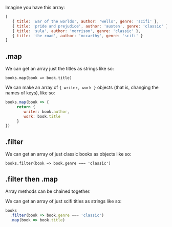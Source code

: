 Imagine you have this array:

```js
[
   { title: 'war of the worlds', author: 'wells', genre: 'scifi' }, 
   { title: 'pride and prejudice', author: 'austen', genre: 'classic' }, 
   { title: 'sula', author: 'morrison', genre: 'classic' },
   { title: 'the road', author: 'mccarthy', genre: 'scifi' } 
]
```

## .map

We can get an array just the titles as strings like so:

`books.map(book => book.title)`

We can make an array of `{ writer, work }` objects (that is, changing the names of keys), like so:

```js
books.map(book => {
     return { 
        writer: book.author,
        work: book.title
     }
})
```

## .filter

We can get an array of just classic books as objects like so:

`books.filter(book => book.genre === 'classic')`

## .filter then .map

Array methods can be chained together.

We can get an array of just scifi titles as strings like so:

```js
books
  .filter(book => book.genre === 'classic')
  .map(book => book.title)
```


